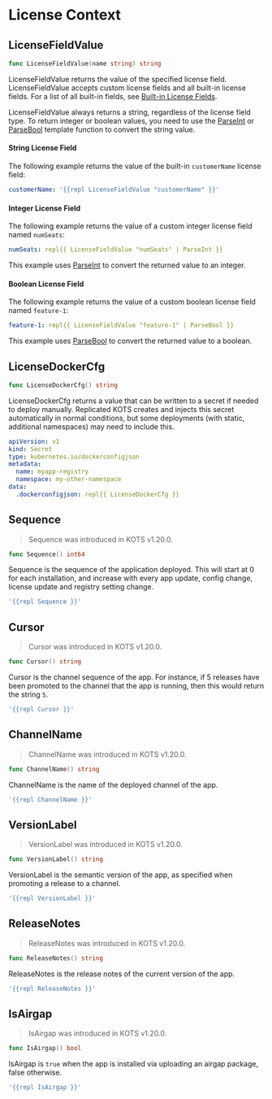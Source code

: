 # License Context

## LicenseFieldValue
```go
func LicenseFieldValue(name string) string
```
LicenseFieldValue returns the value of the specified license field. LicenseFieldValue accepts custom license fields and all built-in license fields. For a list of all built-in fields, see [Built-in License Fields](/vendor/licenses-using-builtin-fields).

LicenseFieldValue always returns a string, regardless of the license field type. To return integer or boolean values, you need to use the [ParseInt](/reference/template-functions-static-context#parseint) or [ParseBool](/reference/template-functions-static-context#parsebool) template function to convert the string value.

#### String License Field

The following example returns the value of the built-in `customerName` license field:

```yaml
customerName: '{{repl LicenseFieldValue "customerName" }}'
```
#### Integer License Field

The following example returns the value of a custom integer license field named `numSeats`:

```yaml
numSeats: repl{{ LicenseFieldValue "numSeats" | ParseInt }}
```
This example uses [ParseInt](/reference/template-functions-static-context#parseint) to convert the returned value to an integer.

#### Boolean License Field

The following example returns the value of a custom boolean license field named `feature-1`:

```yaml
feature-1: repl{{ LicenseFieldValue "feature-1" | ParseBool }}
```
This example uses [ParseBool](/reference/template-functions-static-context#parsebool) to convert the returned value to a boolean.

## LicenseDockerCfg
```go
func LicenseDockerCfg() string
```
LicenseDockerCfg returns a value that can be written to a secret if needed to deploy manually.
Replicated KOTS creates and injects this secret automatically in normal conditions, but some deployments (with static, additional namespaces) may need to include this.

```yaml
apiVersion: v1
kind: Secret
type: kubernetes.io/dockerconfigjson
metadata:
  name: myapp-registry
  namespace: my-other-namespace
data:
  .dockerconfigjson: repl{{ LicenseDockerCfg }}
```

## Sequence

> Sequence was introduced in KOTS v1.20.0.

```go
func Sequence() int64
```
Sequence is the sequence of the application deployed.
This will start at 0 for each installation, and increase with every app update, config change, license update and registry setting change.

```yaml
'{{repl Sequence }}'
```

## Cursor

> Cursor was introduced in KOTS v1.20.0.

```go
func Cursor() string
```
Cursor is the channel sequence of the app.
For instance, if 5 releases have been promoted to the channel that the app is running, then this would return the string `5`.

```yaml
'{{repl Cursor }}'
```

## ChannelName

> ChannelName was introduced in KOTS v1.20.0.

```go
func ChannelName() string
```
ChannelName is the name of the deployed channel of the app.

```yaml
'{{repl ChannelName }}'
```

## VersionLabel

> VersionLabel was introduced in KOTS v1.20.0.

```go
func VersionLabel() string
```
VersionLabel is the semantic version of the app, as specified when promoting a release to a channel.

```yaml
'{{repl VersionLabel }}'
```

## ReleaseNotes

> ReleaseNotes was introduced in KOTS v1.20.0.

```go
func ReleaseNotes() string
```
ReleaseNotes is the release notes of the current version of the app.

```yaml
'{{repl ReleaseNotes }}'
```

## IsAirgap

> IsAirgap was introduced in KOTS v1.20.0.

```go
func IsAirgap() bool
```
IsAirgap is `true` when the app is installed via uploading an airgap package, false otherwise.

```yaml
'{{repl IsAirgap }}'
```
